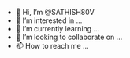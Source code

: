 - 👋 Hi, I’m @SATHISH80V
- 👀 I’m interested in ...
- 🌱 I’m currently learning ...
- 💞️ I’m looking to collaborate on ...
- 📫 How to reach me ...

<!---
SATHISH80V/SATHISH80V is a ✨ special ✨ repository because its `README.md` (this file) appears on your GitHub profile.
You can click the Preview link to take a look at your changes.
--->
